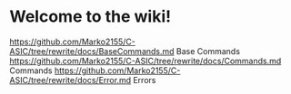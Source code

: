 # Welcome to the wiki!
https://github.com/Marko2155/C-ASIC/tree/rewrite/docs/BaseCommands.md Base Commands
https://github.com/Marko2155/C-ASIC/tree/rewrite/docs/Commands.md Commands
https://github.com/Marko2155/C-ASIC/tree/rewrite/docs/Error.md Errors
